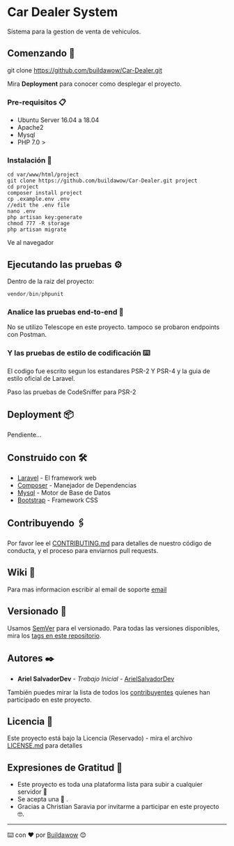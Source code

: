 # Car Dealer System

Sistema para la gestion de venta de vehiculos.

## Comenzando 🚀

git clone https://github.com/buildawow/Car-Dealer.git

Mira **Deployment** para conocer como desplegar el proyecto.


### Pre-requisitos 📋

- Ubuntu Server 16.04 a 18.04
- Apache2
- Mysql
- PHP 7.0  >

### Instalación 🔧

```
cd var/www/html/project
git clone https://github.com/buildawow/Car-Dealer.git project
cd project
composer install project
cp .example.env .env
//edit the .env file
nano .env
php artisan key:generate
chmod 777 -R storage
php artisan migrate
```
Ve al navegador

## Ejecutando las pruebas ⚙️

Dentro de la raiz del proyecto:

```php
vendor/bin/phpunit
```

### Analice las pruebas end-to-end 🔩

No se utilizo Telescope en este proyecto.
tampoco se probaron endpoints con Postman.

### Y las pruebas de estilo de codificación ⌨️

El codigo fue escrito segun los estandares PSR-2 Y PSR-4 y la guia de estilo oficial de Laravel.

Paso las pruebas de CodeSniffer para PSR-2

## Deployment 📦

Pendiente...

## Construido con 🛠️

* [Laravel](https://laravel.com/docs/6.x) - El framework web
* [Composer](https://getcomposer.org/) - Manejador de Dependencias
* [Mysql](https://www.mysql.com/) - Motor de Base de Datos
* [Bootstrap](https://getbootstrap.com/docs/4.3/getting-started/introduction/) - Framework CSS

## Contribuyendo 🖇️

Por favor lee el [CONTRIBUTING.md](https://gist.github.com/buildawow/xxxxxx) para detalles de nuestro código de conducta, y el proceso para enviarnos pull requests.

## Wiki 📖

Para mas informacion escribir al email de soporte [email](support@buildawow.com)

## Versionado 📌

Usamos [SemVer](http://semver.org/) para el versionado. Para todas las versiones disponibles, mira los [tags en este repositorio](https://github.com/Car-Dealer/tags).

## Autores ✒️

* **Ariel SalvadorDev** - *Trabajo Inicial* - [ArielSalvadorDev](https://github.com/ArielSalvadorDev)

También puedes mirar la lista de todos los [contribuyentes](https://github.com/Car-Dealer/contributors) quíenes han participado en este proyecto. 

## Licencia 📄

Este proyecto está bajo la Licencia (Reservado) - mira el archivo [LICENSE.md](LICENSE.md) para detalles

## Expresiones de Gratitud 🎁

* Este proyecto es toda una plataforma lista para subir a cualquier servidor 📢
* Se acepta una 🍺 . 
* Gracias a Christian Saravia por invitarme a participar en este proyecto 🤓.



---
⌨️ con ❤️ por [Buildawow](https://github.com/buildawow) 😊
